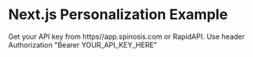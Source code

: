 # Next.js Personalization Example
Get your API key from https//app.spinosis.com or RapidAPI.
Use header Authorization "Bearer YOUR_API_KEY_HERE"
